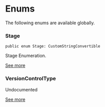 # Enums
<p>The following enums are available globally.</p>

### Stage
<pre class="highlight"><code><span class="kd">public</span> <span class="kd">enum</span> <span class="kt">Stage</span><span class="p">:</span> <span class="kt">CustomStringConvertible</span></code></pre>

<p>Stage Enumeration.</p>

[See more](Enums/Stage.md)
### VersionControlType
<p>Undocumented</p>

[See more](Enums/VersionControlType.md)
